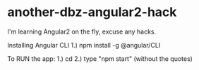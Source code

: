 # another-dbz-angular2-hack
I'm learning Angular2 on the fly, excuse any hacks.

Installing Angular CLI
1.) npm install -g @angular/CLI

To RUN the app:
1.) cd <project root directory>
2.) type "npm start" (without the quotes)
